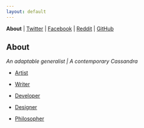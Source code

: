 ```yaml
---
layout: default
---
```


**About** | [Twitter](https://twitter.com/wyrdcurt) | [Facebook](https://www.facebook.com/wyrdcurt) | [Reddit](https://www.reddit.com/user/Wyrdcurt) | [GitHub](https://github.com/CurtisASmith)

## About

*An adaptable generalist | A contemporary Cassandra*

- [Artist](javascript:;)

- [Writer](https://drive.google.com/file/d/1dM0MQa5KBOBPEq5vEf10bKO4zV3xMZE1/view?usp=sharing)

- [Developer](https://github.com/CurtisASmith)

- [Designer](https://www.wyrdcurt.art)

- [Philosopher](javascript:;)